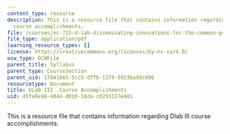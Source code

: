 ```yaml
---
content_type: resource
description: This is a resource file that contains information regarding Dlab III
  course accomplishments.
file: /courses/ec-715-d-lab-disseminating-innovations-for-the-common-good-spring-2007/45fe0e984844d01016dac0293127e401_MITEC_715S07_06_review.pdf
file_type: application/pdf
learning_resource_types: []
license: https://creativecommons.org/licenses/by-nc-sa/4.0/
ocw_type: OCWFile
parent_title: Syllabus
parent_type: CourseSection
parent_uid: 17041665-5cc5-d7fb-1379-5923ba9dc696
resourcetype: Document
title: DLab III  Course Accomplishments
uid: 45fe0e98-4844-d010-16da-c0293127e401
---
```

This is a resource file that contains information regarding Dlab III course accomplishments.
